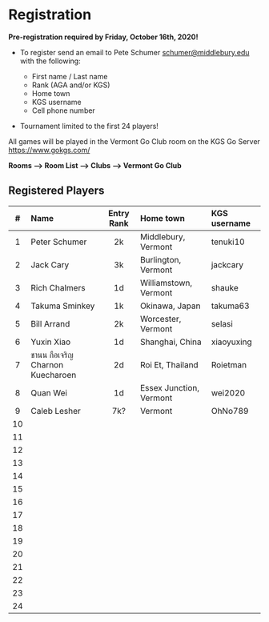 # Registration

__Pre-registration required by Friday, October 16th, 2020!__

- To register send an email to Pete Schumer [schumer@middlebury.edu](mailto:schumer@middlebury.edu) with the following:
  - First name / Last name
  - Rank (AGA and/or KGS)
  - Home town
  - KGS username
  - Cell phone number

- Tournament limited to the first 24 players!

All games will be played in the Vermont Go Club room on the KGS Go Server https://www.gokgs.com/

__Rooms –> Room List –> Clubs –> Vermont Go Club__

## Registered Players

| #     | Name                             | Entry Rank  | Home town                | KGS username |
| :---: | :--------                        | :---------: | :---                     | :--- |
| 1     | Peter Schumer                    | 2k          | Middlebury, Vermont      | tenuki10 |
| 2     | Jack Cary                        | 3k          | Burlington, Vermont      | jackcary    | 
| 3     | Rich Chalmers	                   | 1d          | Williamstown, Vermont    | shauke     |
| 4     | Takuma Sminkey                   | 1k          | Okinawa, Japan           | takuma63     |
| 5     | Bill Arrand                      | 2k          | Worcester, Vermont       | selasi   |
| 6     | Yuxin Xiao                       | 1d          | Shanghai, China          | xiaoyuxing   |
| 7     | ชานน กือเจริญ Charnon Kuecharoen   | 2d          | Roi Et, Thailand         | Roietman     |
| 8     | Quan Wei                         | 1d          | Essex Junction, Vermont  | wei2020      |
| 9     | Caleb Lesher                     | 7k?         | Vermont                  | OhNo789      |
| 10    |             |             |      |      |
| 11     |             |             |      |      |
| 12     |             |             |      |      |
| 13     |             |             |      |      |
| 14     |             |             |      |      |
| 15     |             |             |      |      |
| 16     |             |             |      |      |
| 17     |             |             |      |      |
| 18     |             |             |      |      |
| 19     |             |             |      |      |
| 20     |             |             |      |      |
| 21     |             |             |      |      |
| 22     |             |             |      |      |
| 23     |             |             |      |      |
| 24     |             |             |      |      |

